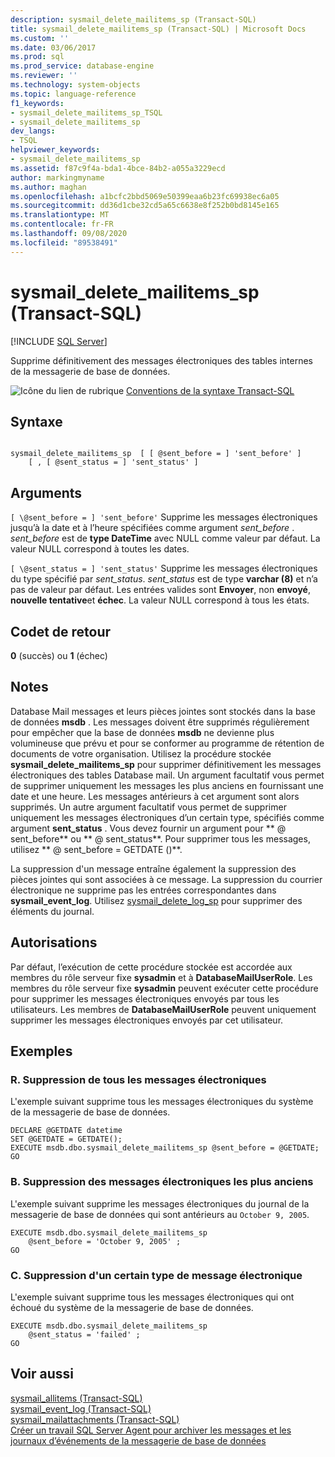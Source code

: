 ```yaml
---
description: sysmail_delete_mailitems_sp (Transact-SQL)
title: sysmail_delete_mailitems_sp (Transact-SQL) | Microsoft Docs
ms.custom: ''
ms.date: 03/06/2017
ms.prod: sql
ms.prod_service: database-engine
ms.reviewer: ''
ms.technology: system-objects
ms.topic: language-reference
f1_keywords:
- sysmail_delete_mailitems_sp_TSQL
- sysmail_delete_mailitems_sp
dev_langs:
- TSQL
helpviewer_keywords:
- sysmail_delete_mailitems_sp
ms.assetid: f87c9f4a-bda1-4bce-84b2-a055a3229ecd
author: markingmyname
ms.author: maghan
ms.openlocfilehash: a1bcfc2bbd5069e50399eaa6b23fc69938ec6a05
ms.sourcegitcommit: dd36d1cbe32cd5a65c6638e8f252b0bd8145e165
ms.translationtype: MT
ms.contentlocale: fr-FR
ms.lasthandoff: 09/08/2020
ms.locfileid: "89538491"
---
```

# <a name="sysmail_delete_mailitems_sp-transact-sql"></a>sysmail_delete_mailitems_sp (Transact-SQL)
[!INCLUDE [SQL Server](../../includes/applies-to-version/sqlserver.md)]

  Supprime définitivement des messages électroniques des tables internes de la messagerie de base de données.  
  
 ![Icône du lien de rubrique](../../database-engine/configure-windows/media/topic-link.gif "Icône du lien de rubrique") [Conventions de la syntaxe Transact-SQL](../../t-sql/language-elements/transact-sql-syntax-conventions-transact-sql.md)  
  
## <a name="syntax"></a>Syntaxe  
  
```  
  
sysmail_delete_mailitems_sp  [ [ @sent_before = ] 'sent_before' ]  
    [ , [ @sent_status = ] 'sent_status' ]  
```  
  
## <a name="arguments"></a>Arguments  
`[ \@sent_before = ] 'sent_before'` Supprime les messages électroniques jusqu’à la date et à l’heure spécifiées comme argument *sent_before* . *sent_before* est de **type DateTime** avec NULL comme valeur par défaut. La valeur NULL correspond à toutes les dates.  
  
`[ \@sent_status = ] 'sent_status'` Supprime les messages électroniques du type spécifié par *sent_status*. *sent_status* est de type **varchar (8)** et n’a pas de valeur par défaut. Les entrées valides sont **Envoyer**, non **envoyé**, **nouvelle tentative**et **échec**. La valeur NULL correspond à tous les états.  
  
## <a name="return-code-values"></a>Codet de retour  
 **0** (succès) ou **1** (échec)  
  
## <a name="remarks"></a>Notes  
 Database Mail messages et leurs pièces jointes sont stockés dans la base de données **msdb** . Les messages doivent être supprimés régulièrement pour empêcher que la base de données **msdb** ne devienne plus volumineuse que prévu et pour se conformer au programme de rétention de documents de votre organisation. Utilisez la procédure stockée **sysmail_delete_mailitems_sp** pour supprimer définitivement les messages électroniques des tables Database mail. Un argument facultatif vous permet de supprimer uniquement les messages les plus anciens en fournissant une date et une heure. Les messages antérieurs à cet argument sont alors supprimés. Un autre argument facultatif vous permet de supprimer uniquement les messages électroniques d’un certain type, spécifiés comme argument **sent_status** . Vous devez fournir un argument pour ** \@ sent_before** ou ** \@ sent_status**. Pour supprimer tous les messages, utilisez ** \@ sent_before = GETDATE ()**.  
  
 La suppression d'un message entraîne également la suppression des pièces jointes qui sont associées à ce message. La suppression du courrier électronique ne supprime pas les entrées correspondantes dans **sysmail_event_log**. Utilisez [sysmail_delete_log_sp](../../relational-databases/system-stored-procedures/sysmail-delete-log-sp-transact-sql.md) pour supprimer des éléments du journal.  
  
## <a name="permissions"></a>Autorisations  
 Par défaut, l’exécution de cette procédure stockée est accordée aux membres du rôle serveur fixe **sysadmin** et à **DatabaseMailUserRole**. Les membres du rôle serveur fixe **sysadmin** peuvent exécuter cette procédure pour supprimer les messages électroniques envoyés par tous les utilisateurs. Les membres de **DatabaseMailUserRole** peuvent uniquement supprimer les messages électroniques envoyés par cet utilisateur.  
  
## <a name="examples"></a>Exemples  
  
### <a name="a-deleting-all-e-mails"></a>R. Suppression de tous les messages électroniques  
 L'exemple suivant supprime tous les messages électroniques du système de la messagerie de base de données.  
  
```  
DECLARE @GETDATE datetime  
SET @GETDATE = GETDATE();  
EXECUTE msdb.dbo.sysmail_delete_mailitems_sp @sent_before = @GETDATE;  
GO  
```  
  
### <a name="b-deleting-the-oldest-e-mails"></a>B. Suppression des messages électroniques les plus anciens  
 L'exemple suivant supprime les messages électroniques du journal de la messagerie de base de données qui sont antérieurs au `October 9, 2005`.  
  
```  
EXECUTE msdb.dbo.sysmail_delete_mailitems_sp   
    @sent_before = 'October 9, 2005' ;  
GO  
```  
  
### <a name="c-deleting-all-e-mails-of-a-certain-type"></a>C. Suppression d'un certain type de message électronique  
 L'exemple suivant supprime tous les messages électroniques qui ont échoué du système de la messagerie de base de données.  
  
```  
EXECUTE msdb.dbo.sysmail_delete_mailitems_sp   
    @sent_status = 'failed' ;  
GO  
```  
  
## <a name="see-also"></a>Voir aussi  
 [sysmail_allitems &#40;Transact-SQL&#41;](../../relational-databases/system-catalog-views/sysmail-allitems-transact-sql.md)   
 [sysmail_event_log &#40;Transact-SQL&#41;](../../relational-databases/system-catalog-views/sysmail-event-log-transact-sql.md)   
 [sysmail_mailattachments &#40;Transact-SQL&#41;](../../relational-databases/system-catalog-views/sysmail-mailattachments-transact-sql.md)   
 [Créer un travail SQL Server Agent pour archiver les messages et les journaux d’événements de la messagerie de base de données](../../relational-databases/database-mail/create-a-sql-server-agent-job-to-archive-database-mail-messages-and-event-logs.md)  
  
  
